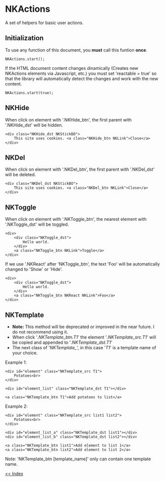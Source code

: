 # NKActions
A set of helpers for basic user actions.

Initialization
----------------------------------------------------------------------------
To use any function of this document, you **must** call this funtion **once**.

    NKActions.start();

If the HTML document content changes dinamically (Creates new NKActions elements via Javascript, etc.) you must set 'reactable = true' so that the library will automatically detect the changes and work with the new content.

    NKActions.start(true);

NKHide
----------------------------------------------------------------------------
When click on element with '.NKHide_btn', the first parent with '.NKHide_dst' will be hidden.

    <div class="NKHide_dst NKStickBO">
        This site uses cookies. <a class="NKHide_btn NKLink">Close</a>
    </div>


NKDel
----------------------------------------------------------------------------
When click on element with '.NKDel_btn', the first parent with '.NKDel_dst' will be deleted.

    <div class="NKDel_dst NKStickBO">
        This site uses cookies. <a class="NKDel_btn NKLink">Close</a>
    </div>

NKToggle
----------------------------------------------------------------------------
When click on element with '.NKToggle_btn', the nearest element with '.NKToggle_dst' will be toggled.

    <div>
        <div class="NKToggle_dst">
            Hello world.
        </div>
        <a class="NKToggle_btn NKLink">Toggle</a>
    </div>

If we use '.NKReact' after 'NKToggle_btn', the text 'Foo' will be automatically changed to 'Show' or 'Hide'.

    <div>
        <div class="NKToggle_dst">
            Hello world.
        </div>
        <a class="NKToggle_btn NKReact NKLink">Foo</a>
    </div>


NKTemplate
----------------------------------------------------------------------------
* __Note:__ This method will be deprecated or improved in the near future. I do not recommend using it.
* When click '<i>.NKTemplate_btn.T1</i>' the element '<i>.NKTemplate_src.T1</i>' will be copied and appended to '<i>.NKTemplate_dst.T1</i>'
* The next class of '<i>NKTemplate_</i>', in this case '<i>T1</i>' is a template name of your choice.

Example 1:

    <div id="element" class="NKTemplate_src T1">
        Potatoes<br>
    </div>
    
    <div id="element_list" class="NKTemplate_dst T1"></div>

    <a class="NKTemplate_btn T1">Add potatoes to list</a>

Example 2:

    <div id="element" class="NKTemplate_src list1 list2">
        Potatoes<br>
    </div>
    
    <div id="element_list_a" class="NKTemplate_dst list1"></div>
    <div id="element_list_b" class="NKTemplate_dst list2"></div>

    <a class="NKTemplate_btn list1">Add element to list 1</a>
    <a class="NKTemplate_btn list2">Add element to list 2</a>
    
Note: 'NKTemplate_btn [template_name]' only can contain one template name.

[<< Index](../../../../)